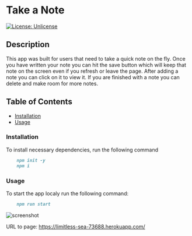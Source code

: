 # Take a Note

[![License: Unlicense](https://img.shields.io/badge/license-Unlicense-blue.svg)](http://unlicense.org/)

## Description

This app was built for users that need to take a quick note on the fly. Once you have written your note you can hit the save button which will keep that note on the screen even if you refresh or leave the page. After adding a note you can click on it to view it. If you are finished with a note you can delete and make room for more notes.

## Table of Contents

- [Installation](#installation)
- [Usage](#usage)

### Installation

To install necessary dependencies, run the following command

```md
    npm init -y
    npm i
```

### Usage

To start the app localy run the following command:

```md
    npm run start
```


![screenshot](./public/assets/images/123.png)

URL to page: https://limitless-sea-73688.herokuapp.com/
